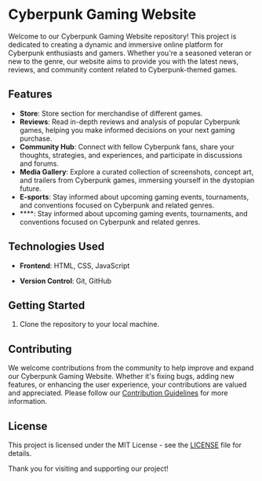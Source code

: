 # Cyberpunk Gaming Website

Welcome to our Cyberpunk Gaming Website repository! This project is dedicated to creating a dynamic and immersive online platform for Cyberpunk enthusiasts and gamers. Whether you're a seasoned veteran or new to the genre, our website aims to provide you with the latest news, reviews, and community content related to Cyberpunk-themed games.

## Features

- **Store**: Store section for merchandise of different games.
- **Reviews**: Read in-depth reviews and analysis of popular Cyberpunk games, helping you make informed decisions on your next gaming purchase.
- **Community Hub**: Connect with fellow Cyberpunk fans, share your thoughts, strategies, and experiences, and participate in discussions and forums.
- **Media Gallery**: Explore a curated collection of screenshots, concept art, and trailers from Cyberpunk games, immersing yourself in the dystopian future.
- **E-sports**: Stay informed about upcoming gaming events, tournaments, and conventions focused on Cyberpunk and related genres.
- ****: Stay informed about upcoming gaming events, tournaments, and conventions focused on Cyberpunk and related genres.

## Technologies Used

- **Frontend**: HTML, CSS, JavaScript

- **Version Control**: Git, GitHub

## Getting Started

1. Clone the repository to your local machine.

## Contributing

We welcome contributions from the community to help improve and expand our Cyberpunk Gaming Website. Whether it's fixing bugs, adding new features, or enhancing the user experience, your contributions are valued and appreciated. Please follow our [Contribution Guidelines](CONTRIBUTING.md) for more information.

## License

This project is licensed under the MIT License - see the [LICENSE](LICENSE) file for details.


Thank you for visiting and supporting our project!
